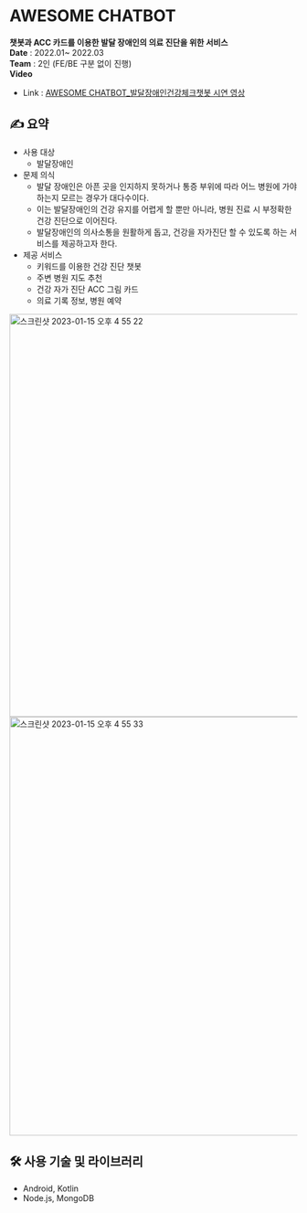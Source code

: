 # AWESOME CHATBOT
**챗봇과 ACC 카드를 이용한 발달 장애인의 의료 진단을 위한 서비스**
<br>
**Date**
: 2022.01~ 2022.03
<br>
**Team**
: 2인 (FE/BE 구분 없이 진행)
<br>
**Video**
<br>
- Link : [AWESOME CHATBOT_발달장애인건강체크챗봇 시연 영상](https://www.youtube.com/watch?v=DzxUDhtKZTM)

## ✍️ 요약
- 사용 대상
    - 발달장애인
- 문제 의식
    - 발달 장애인은 아픈 곳을 인지하지 못하거나 통증 부위에 따라 어느 병원에 가야 하는지 모르는 경우가 대다수이다.
    - 이는 발달장애인의 건강 유지를 어렵게 할 뿐만 아니라, 병원 진료 시 부정확한 건강 진단으로 이어진다.
    - 발달장애인의 의사소통을 원활하게 돕고, 건강을 자가진단 할 수 있도록 하는 서비스를 제공하고자 한다.
- 제공 서비스
    - 키워드를 이용한 건강 진단 챗봇
    - 주변 병원 지도 추천
    - 건강 자가 진단 ACC 그림 카드
    - 의료 기록 정보, 병원 예약
 
<img width="705" alt="스크린샷 2023-01-15 오후 4 55 22" src="https://user-images.githubusercontent.com/62551459/215962653-bfe955c9-c9f8-40f4-8a4f-0bb3f14595dc.png">
<img width="733" alt="스크린샷 2023-01-15 오후 4 55 33" src="https://user-images.githubusercontent.com/62551459/215962675-e680bc80-3ba6-42d1-84b3-3ae75037ab6b.png">

## 🛠 사용 기술 및 라이브러리
- Android, Kotlin
- Node.js, MongoDB
